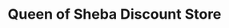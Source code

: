 ---
title: "Queen of Sheba Discount Store"
url: /baltimore/queen-of-sheba-discount-store/
shop: Lebensmittel
---